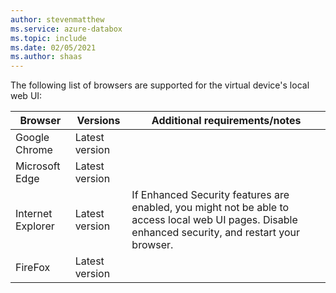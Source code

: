 ```yaml
---
author: stevenmatthew
ms.service: azure-databox
ms.topic: include
ms.date: 02/05/2021
ms.author: shaas
---
```


The following list of browsers are supported for the virtual device's local web UI:

|Browser  |Versions  |Additional requirements/notes  |
|---------|---------|---------|
|Google Chrome   |Latest version         |         |
|Microsoft Edge    | Latest version        |         |
|Internet Explorer     | Latest version        |If Enhanced Security features are enabled, you might not be able to access local web UI pages. Disable enhanced security, and restart your browser. |
|FireFox    |Latest version         |         |
